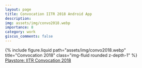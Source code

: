 ```yaml
---
layout: page
title: Convocation IITR 2018 Android App
description:
img: assets/img/convo2018.webp
importance: 8
category: work
giscus_comments: false
---
```


<div class="row">
    <div class="col-sm mt-3 mt-md-0">
        {% include figure.liquid path="assets/img/convo2018.webp" title="Convocation 2018" class="img-fluid rounded z-depth-1" %}
    </div>
</div>
<div class="caption">
    <a href="https://play.google.com/store/apps/details?id=ac.in.iitr.mdg.convocation&hl=en">Playstore: IITR Convocation 2018</a>
</div>